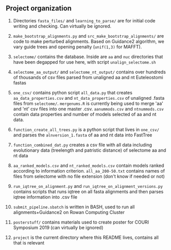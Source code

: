 ## Project organization

1. Directories `fasta_files/` and `learning_to_parse/` are for initial code writing and checking. Can virtually be ignored.

2. `make_bootstrap_alignments.py` and `src_make_bootstrap_alignments/` are code to make perturbed alignments. Based on Guidance2 algorithm, we vary guide trees and opening penalty (`unif(1,3)` for MAFFT).

3. `selectome/` contains the database. Inside are `aa` and `nuc` directories that have been degapped for use here, with script `unalign_selectome.sh`

4. `selectome_aa_output/` and `selectome_nt_output/` contains over hundreds of thousands of csv files parsed from unaligned aa and nt Euteleostomi fastas 

5. `one_csv/` contains python script `all_data.py` that creates `aa_data_properties.csv` and `nt_data_properties.csv` of unaligned .fasta files from `selectome/`. `mergenums.R` is currently being used to merge 'aa' and 'nt' csv files into one master .csv. `aanummods.csv` and `ntnummods.csv` contain data properties and number of models selected of aa and nt data.

6. `function_create_all_trees.py` is a python script that lives in `one_csv/` and parses the `alnversion_1.fasta` of aa and nt data into FastTree

7. `function_combined_dat.py` creates a csv file with all data including evolutionary data (treelength and patristic distance) of selectome aa and nt data

8. `aa_ranked_models.csv` and `nt_ranked_models.csv` contain models ranked according to information criterion. `all_aa_200-50.txt` contains names of files from selectome with no file extension (don't know if needed or not)

9. `run_iqtree_on_alignment.py` and `run_iqtree_on_alignment_versions.py` contains scripts that runs iqtree on all fasta alignments and then parses iqtree information into .csv file

10. `submit_pipeline.sbatch` is written in BASH, used to run all alignments+Guidance2 on Rowan Computing Cluster  

11. `posterstuff/` contains materials used to create poster for COURI Symposium 2019 (can virtually be ignored)

12. `project` is the current directory where this README lives, contains all that is relevant

